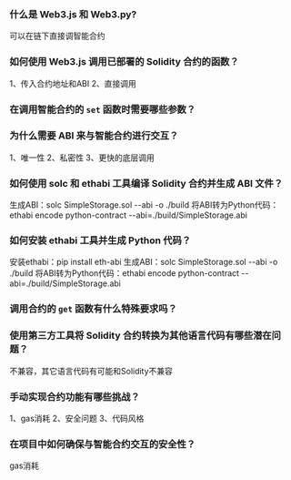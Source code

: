 ### 什么是 Web3.js 和 Web3.py?

可以在链下直接调智能合约

### 如何使用 Web3.js 调用已部署的 Solidity 合约的函数？

1、传入合约地址和ABI
2、直接调用

### 在调用智能合约的 `set` 函数时需要哪些参数？



### 为什么需要 ABI 来与智能合约进行交互？

1、唯一性
2、私密性
3、更快的底层调用

### 如何使用 solc 和 ethabi 工具编译 Solidity 合约并生成 ABI 文件？

生成ABI：solc SimpleStorage.sol --abi -o ./build
将ABI转为Python代码：ethabi encode python-contract --abi=./build/SimpleStorage.abi

### 如何安装 ethabi 工具并生成 Python 代码？

安装ethabi：pip install eth-abi
生成ABI：solc SimpleStorage.sol --abi -o ./build
将ABI转为Python代码：ethabi encode python-contract --abi=./build/SimpleStorage.abi

### 调用合约的 `get` 函数有什么特殊要求吗？



### 使用第三方工具将 Solidity 合约转换为其他语言代码有哪些潜在问题？

不兼容，其它语言代码有可能和Solidity不兼容

### 手动实现合约功能有哪些挑战？

1、gas消耗
2、安全问题
3、代码风格

### 在项目中如何确保与智能合约交互的安全性？

gas消耗